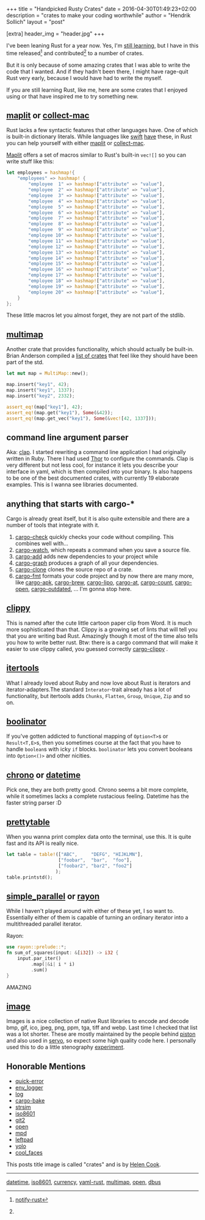 +++
title = "Handpicked Rusty Crates"
date = 2016-04-30T01:49:23+02:00
description = "crates to make your coding worthwhile"
author = "Hendrik Sollich"
layout = "post"

[extra]
header_img = "header.jpg"
+++

I've been leaning Rust for a year now.
Yes, I'm [still learning](https://twitter.com/hoodie_de/status/725838737146535936), but I have in this time released[^notify-rust] and contributed[^contributions] to a number of crates.

But it is only because of some amazing crates that I was able to write the code that I wanted. And if they hadn't been there, I might have rage-quit Rust very early, because I would have had to write the myself.

If you are still learning Rust, like me, here are some crates that I enjoyed using or that have inspired me to try something new.

## [maplit](https://crates.io/crates/maplit) or [collect-mac](https://crates.io/crates/collect-mac)

Rust lacks a few syntactic features that other languages have.
One of which is built-in dictionary literals.
While languages like [swift](https://swift.org/) [have](http://www.tuicool.com/articles/yA7v6rA) these, in Rust you can help yourself with either [maplit](https://crates.io/crates/maplit) or [collect-mac](https://crates.io/crates/collect-mac).

[Maplit](https://crates.io/crates/maplit) offers a set of macros similar to Rust's built-in `vec![]` so you can write stuff like this:

```rust
let employees = hashmap!{
    "employees" => hashmap! {
        "employee  1" => hashmap!["attribute" => "value"],
        "employee  2" => hashmap!["attribute" => "value"],
        "employee  3" => hashmap!["attribute" => "value"],
        "employee  4" => hashmap!["attribute" => "value"],
        "employee  5" => hashmap!["attribute" => "value"],
        "employee  6" => hashmap!["attribute" => "value"],
        "employee  7" => hashmap!["attribute" => "value"],
        "employee  8" => hashmap!["attribute" => "value"],
        "employee  9" => hashmap!["attribute" => "value"],
        "employee 10" => hashmap!["attribute" => "value"],
        "employee 11" => hashmap!["attribute" => "value"],
        "employee 12" => hashmap!["attribute" => "value"],
        "employee 13" => hashmap!["attribute" => "value"],
        "employee 14" => hashmap!["attribute" => "value"],
        "employee 15" => hashmap!["attribute" => "value"],
        "employee 16" => hashmap!["attribute" => "value"],
        "employee 17" => hashmap!["attribute" => "value"],
        "employee 18" => hashmap!["attribute" => "value"],
        "employee 19" => hashmap!["attribute" => "value"],
        "employee 20" => hashmap!["attribute" => "value"],
    }
};
```

These little macros let you almost forget, they are not part of the stdlib.


## [multimap](https://crates.io/crates/multimap)

Another crate that provides functionality,
which should actually be built-in.
Brian Anderson compiled a [list of crates](https://github.com/brson/stdx) that feel like they should have been part of the std.

```rust
let mut map = MultiMap::new();

map.insert("key1", 42);
map.insert("key1", 1337);
map.insert("key2", 2332);

assert_eq!(map["key1"], 42);
assert_eq!(map.get("key1"), Some(&42));
assert_eq!(map.get_vec("key1"), Some(&vec![42, 1337]));
```

## command line argument parser

Aka: [clap](https://crates.io/crates/clap).
I started rewriting a command line application I had originally written in Ruby.
There I had used [Thor](http://whatisthor.com/) to configure the commands.
Clap is very different but not less cool,
for instance it lets you describe your interface in yaml,
which is then compiled into your binary.
Is also happens to be one of the best documented crates, with currently 19 elaborate examples.
This is I wanna see libraries documented.

## anything that starts with cargo-*

Cargo is already great itself, but it is also quite extensible and there are a number of tools that integrate with it.

1. [cargo-check](https://crates.io/crates/cargo-check) quickly checks your code without compiling. This combines well with...
2. [cargo-watch](https://crates.io/crates/cargo-watch), which repeats a command when you save a source file.
3. [cargo-add](https://crates.io/crates/cargo-add) adds new dependencies to your project while
4. [cargo-graph](https://crates.io/crates/cargo-graph) produces a graph of all your dependencies.
5. [cargo-clone](https://crates.io/crates/cargo-clone) clones the source repo of a crate.
6. [cargo-fmt](https://crates.io/crates/cargo-fmt) formats your code project
and by now there are many more, like [cargo-apk](https://crates.io/crates/cargo-apk), [cargo-brew](https://crates.io/crates/cargo-brew), [cargo-lipo](https://crates.io/crates/cargo-lipo), [cargo-at](https://crates.io/crates/cargo-at), [cargo-count](https://crates.io/crates/cargo-count), [cargo-open](https://crates.io/crates/cargo-open), [cargo-outdated](https://crates.io/crates/cargo-outdated), ... I'm gonna stop here.

## [clippy](https://crates.io/crates/clippy)

This is named after the cute little cartoon paper clip from Word.
It is much more sophisticated than that.
Clippy is a growing set of lints that will tell you that you are writing bad Rust.
Amazingly though it most of the time also tells you how to write better rust.
Btw: there is a cargo command that will make it easier to use clippy called, you guessed correctly [cargo-clippy](https://crates.io/crates/cargo-clippy) .

## [itertools](https://crates.io/crates/itertools)
What I already loved about Ruby and now love about Rust is iterators and iterator-adapters.The standard `Interator`-trait already has a lot of functionality,
but itertools adds `Chunks`, `Flatten`, `Group`, `Unique`, `Zip` and so on.

## [boolinator](https://crates.io/crates/boolinator)

If you've gotten addicted to functional mapping of `Option<T>`s or `Result<T,E>`s,
then you sometimes course at the fact that you have to handle `boolean`s with icky `if` blocks.
`boolinator` lets you convert booleans into `Option<()>` and other nicities.

## [chrono](https://crates.io/crates/chrono) or [datetime](https://crates.io/crates/datetime)

Pick one, they are both pretty good.
Chrono seems a bit more complete, while it sometimes lacks a complete rustacious feeling.
Datetime has the faster string parser :D

## [prettytable](https://crates.io/crates/prettytable)

When you wanna print complex data onto the terminal, use this.
It is quite fast and its API is really nice.

```rust
let table = table!(["ABC",     "DEFG", "HIJKLMN"],
                   ["foobar",  "bar",  "foo"],
                   ["foobar2", "bar2", "foo2"]
                  );
table.printstd();
```

## [simple_parallel](https://crates.io/crates/simple_parallel) or [rayon](https://crates.io/crates/rayon)

While I haven't played around with either of these yet, I so want to.
Essentially either of them is capable of turning an ordinary iterator into a multithreaded parallel iterator.

Rayon:

```rust
use rayon::prelude::*;
fn sum_of_squares(input: &[i32]) -> i32 {
    input.par_iter()
         .map(|&i| i * i)
         .sum()
}
```

AMAZING


## [image](https://crates.io/crates/image)

Images is a nice collection of native Rust libraries to encode and decode bmp, gif, ico, jpeg, png, ppm, tga, tiff and webp.
Last time I checked that list was a lot shorter.
These are mostly maintained by the people behind [piston](http://piston.rs/) and also used in [servo](http://servo.org/), so expect some high quality code here.
I personally used this to do a little stenography [experiment](http://github.com/hoodie/lsb-rs).


## Honorable Mentions

* [quick-error](https://crates.io/crates/quick-error)
* [env_logger](https://crates.io/crates/env_logger)
* [log](https://crates.io/crates/log)
* [cargo-bake](https://crates.io/crates/cargo-bake)
* [strsim](https://crates.io/crates/strsim)
* [iso8601](https://crates.io/crates/iso8601)
* [git2](https://crates.io/crates/git2)
* [open](https://crates.io/crates/open)
* [mpd](https://crates.io/crates/mpd)
* [leftpad](https://crates.io/crates/leftpad)
* [yolo](https://crates.io/crates/yolo)
* [cool_faces](https://crates.io/crates/cool_faces)


This posts title image is called "crates" and is by [Helen Cook](https://www.flickr.com/photos/hvc/7412773976/).

---

[^notify-rust]: [notify-rust](https://crates.io/crates/notify-rust/)

[^contributions]: 
[datetime](https://crates.io/crates/datetime/),
[iso8601](https://crates.io/crates/iso8601),
[currency](https://crates.io/crates/currency),
[yaml-rust](https://crates.io/crates/yaml-rust),
[multimap](https://crates.io/crates/multimap),
[open](https://crates.io/crates/open),
[dbus](https://crates.io/crates/dbus)
